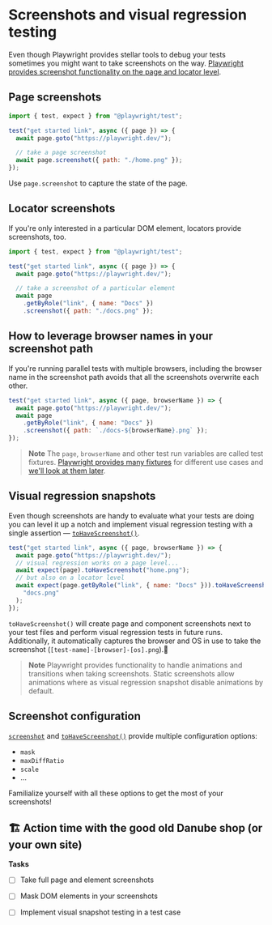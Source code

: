 # Screenshots and visual regression testing

Even though Playwright provides stellar tools to debug your tests sometimes you might want to take screenshots on the way. [Playwright provides screenshot functionality on the page and locator level](https://playwright.dev/docs/screenshots).

## Page screenshots

```javascript
import { test, expect } from "@playwright/test";

test("get started link", async ({ page }) => {
  await page.goto("https://playwright.dev/");

  // take a page screenshot
  await page.screenshot({ path: "./home.png" });
});
```

Use `page.screenshot` to capture the state of the page.

## Locator screenshots

If you're only interested in a particular DOM element, locators provide screenshots, too.

```javascript
import { test, expect } from "@playwright/test";

test("get started link", async ({ page }) => {
  await page.goto("https://playwright.dev/");

  // take a screenshot of a particular element
  await page
    .getByRole("link", { name: "Docs" })
    .screenshot({ path: "./docs.png" });
```

## How to leverage browser names in your screenshot path

If you're running parallel tests with multiple browsers, including the browser name in the screenshot path avoids that all the screenshots overwrite each other.

```javascript
test("get started link", async ({ page, browserName }) => {
  await page.goto("https://playwright.dev/");
  await page
    .getByRole("link", { name: "Docs" })
    .screenshot({ path: `./docs-${browserName}.png` });
});
```

> **Note** The `page`, `browserName` and other test run variables are called test fixtures. [Playwright provides many fixtures](https://playwright.dev/docs/api/class-fixtures) for different use cases and [we'll look at them later](./05-fixtures.md).

## Visual regression snapshots

Even though screenshots are handy to evaluate what your tests are doing you can level it up a notch and implement visual regression testing with a single assertion — [`toHaveScreenshot()`](https://playwright.dev/docs/api/class-pageassertions#page-assertions-to-have-screenshot-1).

```javascript
test("get started link", async ({ page, browserName }) => {
  await page.goto("https://playwright.dev/");
  // visual regression works on a page level...
  await expect(page).toHaveScreenshot("home.png");
  // but also on a locator level
  await expect(page.getByRole("link", { name: "Docs" })).toHaveScreenshot(
    "docs.png"
  );
});
```

`toHaveScreenshot()` will create page and component screenshots next to your test files and perform visual regression tests in future runs. Additionally, it automatically captures the browser and OS in use to take the screenshot (`[test-name]-[browser]-[os].png`).💪

> **Note**
> Playwright provides functionality to handle animations and transitions when taking screenshots. Static screenshots allow animations where as visual regression snapshot disable animations by default.

## Screenshot configuration

[`screenshot`](https://playwright.dev/docs/api/class-page#page-screenshot) and [`toHaveScreenshot()`](https://playwright.dev/docs/api/class-pageassertions#page-assertions-to-have-screenshot-1) provide multiple configuration options:

- `mask`
- `maxDiffRatio`
- `scale`
- ...

Familialize yourself with all these options to get the most of your screenshots!

## 🏗️ Action time with the good old Danube shop (or your own site)

**Tasks**

- [ ] Take full page and element screenshots
- [ ] Mask DOM elements in your screenshots
- [ ] Implement visual snapshot testing in a test case


